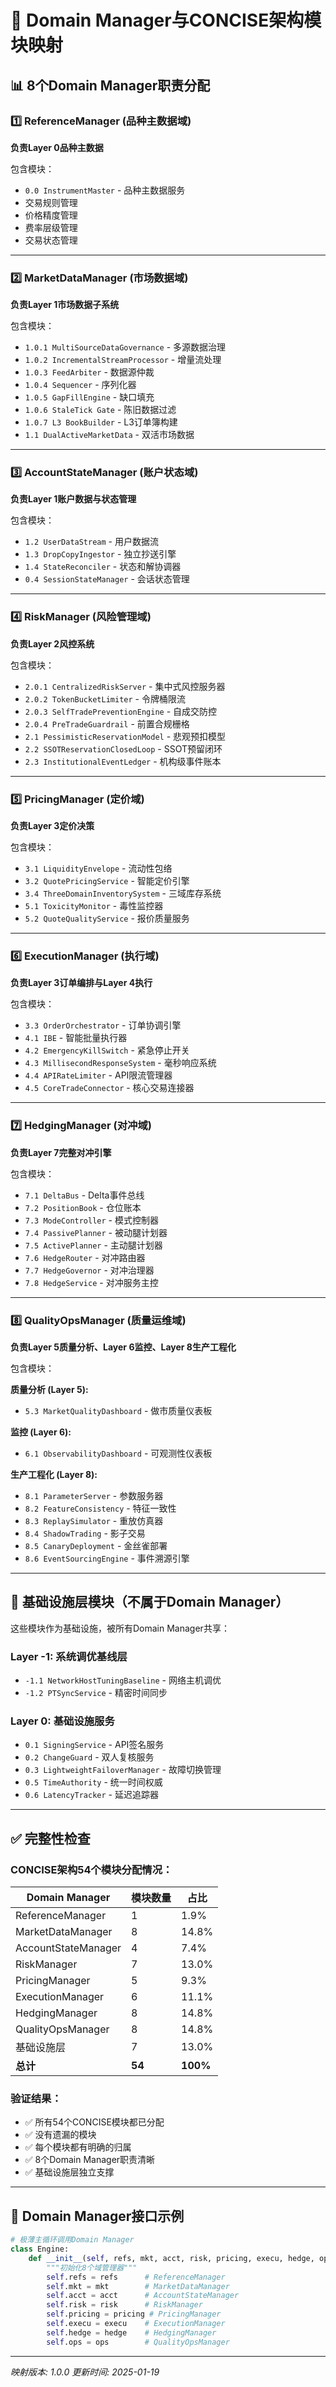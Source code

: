 # 🎯 Domain Manager与CONCISE架构模块映射

## 📊 8个Domain Manager职责分配

### 1️⃣ ReferenceManager (品种主数据域)
**负责Layer 0品种主数据**

包含模块：
- `0.0 InstrumentMaster` - 品种主数据服务
- 交易规则管理
- 价格精度管理
- 费率层级管理
- 交易状态管理

---

### 2️⃣ MarketDataManager (市场数据域)
**负责Layer 1市场数据子系统**

包含模块：
- `1.0.1 MultiSourceDataGovernance` - 多源数据治理
- `1.0.2 IncrementalStreamProcessor` - 增量流处理
- `1.0.3 FeedArbiter` - 数据源仲裁
- `1.0.4 Sequencer` - 序列化器
- `1.0.5 GapFillEngine` - 缺口填充
- `1.0.6 StaleTick Gate` - 陈旧数据过滤
- `1.0.7 L3 BookBuilder` - L3订单簿构建
- `1.1 DualActiveMarketData` - 双活市场数据

---

### 3️⃣ AccountStateManager (账户状态域)
**负责Layer 1账户数据与状态管理**

包含模块：
- `1.2 UserDataStream` - 用户数据流
- `1.3 DropCopyIngestor` - 独立抄送引擎
- `1.4 StateReconciler` - 状态和解协调器
- `0.4 SessionStateManager` - 会话状态管理

---

### 4️⃣ RiskManager (风险管理域)
**负责Layer 2风控系统**

包含模块：
- `2.0.1 CentralizedRiskServer` - 集中式风控服务器
- `2.0.2 TokenBucketLimiter` - 令牌桶限流
- `2.0.3 SelfTradePreventionEngine` - 自成交防控
- `2.0.4 PreTradeGuardrail` - 前置合规栅格
- `2.1 PessimisticReservationModel` - 悲观预扣模型
- `2.2 SSOTReservationClosedLoop` - SSOT预留闭环
- `2.3 InstitutionalEventLedger` - 机构级事件账本

---

### 5️⃣ PricingManager (定价域)
**负责Layer 3定价决策**

包含模块：
- `3.1 LiquidityEnvelope` - 流动性包络
- `3.2 QuotePricingService` - 智能定价引擎
- `3.4 ThreeDomainInventorySystem` - 三域库存系统
- `5.1 ToxicityMonitor` - 毒性监控器
- `5.2 QuoteQualityService` - 报价质量服务

---

### 6️⃣ ExecutionManager (执行域)
**负责Layer 3订单编排与Layer 4执行**

包含模块：
- `3.3 OrderOrchestrator` - 订单协调引擎
- `4.1 IBE` - 智能批量执行器
- `4.2 EmergencyKillSwitch` - 紧急停止开关
- `4.3 MillisecondResponseSystem` - 毫秒响应系统
- `4.4 APIRateLimiter` - API限流管理器
- `4.5 CoreTradeConnector` - 核心交易连接器

---

### 7️⃣ HedgingManager (对冲域)
**负责Layer 7完整对冲引擎**

包含模块：
- `7.1 DeltaBus` - Delta事件总线
- `7.2 PositionBook` - 仓位账本
- `7.3 ModeController` - 模式控制器
- `7.4 PassivePlanner` - 被动腿计划器
- `7.5 ActivePlanner` - 主动腿计划器
- `7.6 HedgeRouter` - 对冲路由器
- `7.7 HedgeGovernor` - 对冲治理器
- `7.8 HedgeService` - 对冲服务主控

---

### 8️⃣ QualityOpsManager (质量运维域)
**负责Layer 5质量分析、Layer 6监控、Layer 8生产工程化**

包含模块：

**质量分析 (Layer 5):**
- `5.3 MarketQualityDashboard` - 做市质量仪表板

**监控 (Layer 6):**
- `6.1 ObservabilityDashboard` - 可观测性仪表板

**生产工程化 (Layer 8):**
- `8.1 ParameterServer` - 参数服务器
- `8.2 FeatureConsistency` - 特征一致性
- `8.3 ReplaySimulator` - 重放仿真器
- `8.4 ShadowTrading` - 影子交易
- `8.5 CanaryDeployment` - 金丝雀部署
- `8.6 EventSourcingEngine` - 事件溯源引擎

---

## 🔧 基础设施层模块（不属于Domain Manager）

这些模块作为基础设施，被所有Domain Manager共享：

### Layer -1: 系统调优基线层
- `-1.1 NetworkHostTuningBaseline` - 网络主机调优
- `-1.2 PTSyncService` - 精密时间同步

### Layer 0: 基础设施服务
- `0.1 SigningService` - API签名服务
- `0.2 ChangeGuard` - 双人复核服务
- `0.3 LightweightFailoverManager` - 故障切换管理
- `0.5 TimeAuthority` - 统一时间权威
- `0.6 LatencyTracker` - 延迟追踪器

---

## ✅ 完整性检查

### CONCISE架构54个模块分配情况：

| Domain Manager | 模块数量 | 占比 |
|---------------|---------|------|
| ReferenceManager | 1 | 1.9% |
| MarketDataManager | 8 | 14.8% |
| AccountStateManager | 4 | 7.4% |
| RiskManager | 7 | 13.0% |
| PricingManager | 5 | 9.3% |
| ExecutionManager | 6 | 11.1% |
| HedgingManager | 8 | 14.8% |
| QualityOpsManager | 8 | 14.8% |
| 基础设施层 | 7 | 13.0% |
| **总计** | **54** | **100%** |

### 验证结果：
- ✅ 所有54个CONCISE模块都已分配
- ✅ 没有遗漏的模块
- ✅ 每个模块都有明确的归属
- ✅ 8个Domain Manager职责清晰
- ✅ 基础设施层独立支撑

---

## 🎯 Domain Manager接口示例

```python
# 极薄主循环调用Domain Manager
class Engine:
    def __init__(self, refs, mkt, acct, risk, pricing, execu, hedge, ops):
        """初始化8个域管理器"""
        self.refs = refs      # ReferenceManager
        self.mkt = mkt        # MarketDataManager
        self.acct = acct      # AccountStateManager
        self.risk = risk      # RiskManager
        self.pricing = pricing # PricingManager
        self.execu = execu    # ExecutionManager
        self.hedge = hedge    # HedgingManager
        self.ops = ops        # QualityOpsManager
```

---

*映射版本: 1.0.0*
*更新时间: 2025-01-19*